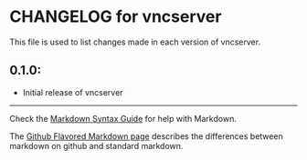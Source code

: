 # CHANGELOG for vncserver

This file is used to list changes made in each version of vncserver.

## 0.1.0:

* Initial release of vncserver

- - -
Check the [Markdown Syntax Guide](http://daringfireball.net/projects/markdown/syntax) for help with Markdown.

The [Github Flavored Markdown page](http://github.github.com/github-flavored-markdown/) describes the differences between markdown on github and standard markdown.
